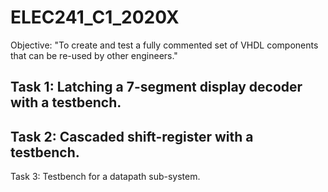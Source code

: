 # ELEC241_C1_2020X
Objective: "To create and test a fully commented set of VHDL components that can be re-used by other engineers."

Task 1: 
Latching a 7-segment display decoder with a testbench.
-
Task 2: 
Cascaded shift-register with a testbench.
-
Task 3:
Testbench for a datapath sub-system.
